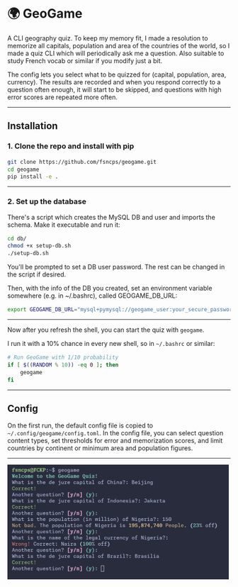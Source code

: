 # 🌍 GeoGame

A CLI geography quiz.
To keep my memory fit, I made a resolution to memorize all capitals, population and area of the countries of the world, so I made a quiz CLI which will periodically ask me a question. Also suitable to study French vocab or similar if you modify just a bit.

The config lets you select what to be quizzed for (capital, population, area, currency). The results are recorded and when you respond correctly to a question often enough, it will start to be skipped, and questions with high error scores are repeated more often.

---

## Installation

### 1. Clone the repo and install with pip
```bash
git clone https://github.com/fsncps/geogame.git
cd geogame
pip install -e .
```
---

### 2. Set up the database
There's a script which creates the MySQL DB and user and imports the schema. Make it executable and run it:
```bash
cd db/
chmod +x setup-db.sh
./setup-db.sh
```
You'll be prompted to set a DB user password. The rest can be changed in the script if desired.

Then, with the info of the DB you created, set an environment variable somewhere (e.g. in ~/.bashrc), called GEOGAME_DB_URL:
```bash
export GEOGAME_DB_URL="mysql+pymysql://geogame_user:your_secure_password@localhost:3306/geogame"
```
---
Now after you refresh the shell, you can start the quiz with `geogame`.

I run it with a 10% chance in every new shell, so in `~/.bashrc` or similar:
```bash
# Run GeoGame with 1/10 probability
if [ $((RANDOM % 10)) -eq 0 ]; then
    geogame
fi
```
---

## Config

On the first run, the default config file is copied to `~/.config/geogame/config.toml`.
In the config file, you can select question content types, set thresholds for error and memorization scores, and limit countries by continent or minimum area and population figures.

---
<img src="screenshot.png" alt="Demo" width="500"/>
